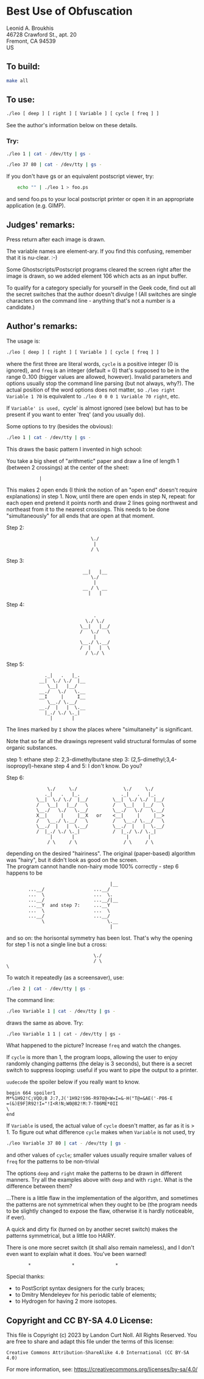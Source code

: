 # Best Use of Obfuscation

Leonid A. Broukhis\
46728 Crawford St., apt. 20\
Fremont, CA 94539\
US


## To build:

```sh
make all
```


## To use:

```sh
./leo [ deep ] [ right ] [ Variable ] [ cycle [ freq ] ]
```

See the author's information below on these details.


### Try:

```sh
./leo 1 | cat - /dev/tty | gs -

./leo 37 80 | cat - /dev/tty | gs -
```

If you don't have gs or an equivalent postscript viewer, try:

```sh
	echo "" | ./leo 1 > foo.ps
```

and send foo.ps to your local postscript printer or open it in an appropriate
application (e.g. GIMP).


## Judges' remarks:

Press return after each image is drawn.

The variable names are element-ary.  If you find this confusing,
remember that it is nu-clear.  :-)

Some Ghostscripts/Postscript programs cleared the screen right after
the image is drawn, so we added element 106 which acts as an input
buffer.

To qualify for a category specially for yourself in the Geek code, find out all
the secret switches that the author doesn't divulge !  (All switches are single
characters on the command line - anything that's not a number is a candidate.)


## Author's remarks:

The usage is:

```sh
./leo [ deep ] [ right ] [ Variable ] [ cycle [ freq ] ]
```

where the first three are literal words, `cycle` is a positive integer (0 is
ignored), and `freq` is an integer (default = 0) that's supposed to be in the
range 0..100 (bigger values are allowed, however).  Invalid parameters and
options usually stop the command line parsing (but not always, why?). The actual
position of the word options does not matter, so `./leo right Variable 1 70` is
equivalent to `./leo 0 0 0 1 Variable 70 right`, etc.

If `Variable' is used, `cycle' is almost ignored (see below) but has
to be present if you want to enter `freq' (and you usually do).

Some options to try (besides the obvious):

```sh
./leo 1 | cat - /dev/tty | gs -
```

This draws the basic pattern I invented in high school:

You take a big sheet of "arithmetic" paper and draw a line
of length 1 (between 2 crossings) at the center of the sheet:

				|

This makes 2 open ends (I think the notion of an "open end" doesn't
require explanations) in step 1. Now, until there are open ends in step N,
repeat: for each open end pretend it points north and draw 2 lines going
northwest and northeast from it to the nearest crossings. This needs to be
done "simultaneously" for all ends that are open at that moment.


Step 2:

```
                               \./
                                |
                               / \
```

Step 3:

```
                            __|   |__
                               \./
                                |
                            __ / \ __
                              |   |

```

Step 4:

```
                                .
                             \./ \./
                           \__|   |__/
                           /   \./   \
                                |
                           \__./ \.__/
                           /  |   |  \
                             / \./ \
```

Step 5:

```
			  ._|   .   |_.
			__|  \./ \./  |__
			   \__|   |__/
			__./   \./   \.__
			__I     |     I__
			   \__./ \.__/
			__./  |   |  \.__
			  |_./ \./ \._|
			    |       |

```

The lines marked by `I` show the places where "simultaneity" is significant.

Note that so far all the drawings represent valid structural formulas of some
organic substances.

step 1: ethane
step 2: 2,3-dimethylbutane
step 3: (2,5-dimethyl;3,4-isopropyl)-hexane
step 4 and 5: I don't know. Do you?

Step 6:

```
               \./     \./                 \./     \./
              ._|   .   |_.               ._|   .   |_.
           \__|  \./ \./  |__/         \__|  \./ \./  |__/
           /   \__|   |__/   \         /   \__|   |__/   \
           \__./   \./   \.__/         \__./   \./   \.__/
           X__|     |     |__X   or    <__|     |     |__>
           /   \__./ \.__/   \         /   \__./ \.__/   \
           \__./  |   |  \.__/         \__./  |   |  \.__/
           /  |_./ \./ \._|            /  |_./ \./ \._|
                |       |                   |       |
               / \     / \                 / \     / \

```

depending on the desired "hairiness". The original (paper-based)
algorithm was "hairy", but it didn't look as good on the screen.
\
The program cannot handle non-hairy mode 100% correctly - step 6 happens
to be

```
                                      |__
        ...__/                  ...__/
        ...  \                  ...  \.
        ...__/                  ...__/|__
        ...__Y  and step 7:     ...__Y
        ...  \                  ...  \
        ...__/                  ...__/
             \                       \.__
                                      |

```

and so on: the horisontal symmetry has been lost. That's why
the opening for step 1 is not a single line but a cross:

```
                                \./
                                / \
\
```

To watch it repeatedly (as a screensaver), use:

```sh
./leo 2 | cat - /dev/tty | gs -
```

The command line:

```sh
./leo Variable 1 | cat - /dev/tty | gs -
```

draws the same as above. Try:

```sh\
./leo Variable 1 1 | cat - /dev/tty | gs -
```

What happened to the picture? Increase `freq` and watch the changes.

If `cycle` is more than 1, the program loops, allowing the user to
enjoy randomly changing patterns (the delay is 3 seconds),
but there is a secret switch to suppress looping: useful
if you want to pipe the output to a printer.

`uudecode` the spoiler below if you really want to know.

```
begin 664 spoiler1
M*%1H92!C;VQO;B J:7,J('1H92!S96-R970@<W=I=&-H("T@=&AE('-P86-E
=(&)E9F]R92!I="!I<R!N;W0@82!M:7-T86ME*0II
\
end
```

If `Variable` is used, the actual value of `cycle` doesn't matter,
as far as it is > 1. To figure out what difference
`cycle` makes when `Variable` is not used, try

```sh
./leo Variable 37 80 | cat - /dev/tty | gs -
```

and other values of `cycle`; smaller values usually require
smaller values of `freq` for the patterns to be non-trivial

The options `deep` and `right` make the patterns to be drawn in different
manners. Try all the examples above with `deep` and with `right`.
What is the difference between them?

...There is a little flaw in the implementation of the algorithm,
and sometimes the patterns are not symmetrical when they ought to be
(the program needs to be slightly changed to expose the flaw,
otherwise it is hardly noticeable, if ever).

A quick and dirty fix (turned on by another secret switch)
makes the patterns symmetrical, but a little too HAIRY.

There is one more secret switch (it shall also remain nameless), and I don't
even want to explain what it does. You've been warned!


```
	    *               *               *
```

Special thanks:

- to PostScript syntax designers for the curly braces;
- to Dmitry Mendeleyev for his periodic table of elements;
- to Hydrogen for having 2 more isotopes.


## Copyright and CC BY-SA 4.0 License:

This file is Copyright (c) 2023 by Landon Curt Noll.  All Rights Reserved.
You are free to share and adapt this file under the terms of this license:

    Creative Commons Attribution-ShareAlike 4.0 International (CC BY-SA 4.0)

For more information, see: https://creativecommons.org/licenses/by-sa/4.0/
